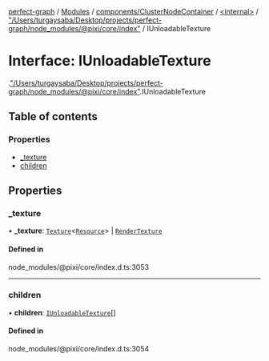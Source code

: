 [perfect-graph](../README.md) / [Modules](../modules.md) / [components/ClusterNodeContainer](../modules/components_ClusterNodeContainer.md) / [<internal\>](../modules/components_ClusterNodeContainer._internal_.md) / ["/Users/turgaysaba/Desktop/projects/perfect-graph/node\_modules/@pixi/core/index"](../modules/components_ClusterNodeContainer._internal_.__Users_turgaysaba_Desktop_projects_perfect_graph_node_modules__pixi_core_index_.md) / IUnloadableTexture

# Interface: IUnloadableTexture

[<internal>](../modules/components_ClusterNodeContainer._internal_.md).["/Users/turgaysaba/Desktop/projects/perfect-graph/node_modules/@pixi/core/index"](../modules/components_ClusterNodeContainer._internal_.__Users_turgaysaba_Desktop_projects_perfect_graph_node_modules__pixi_core_index_.md).IUnloadableTexture

## Table of contents

### Properties

- [\_texture](components_ClusterNodeContainer._internal_.__Users_turgaysaba_Desktop_projects_perfect_graph_node_modules__pixi_core_index_.IUnloadableTexture.md#_texture)
- [children](components_ClusterNodeContainer._internal_.__Users_turgaysaba_Desktop_projects_perfect_graph_node_modules__pixi_core_index_.IUnloadableTexture.md#children)

## Properties

### \_texture

• **\_texture**: [`Texture`](../classes/components_ClusterNodeContainer._internal_.Texture.md)<[`Resource`](../classes/components_ClusterNodeContainer._internal_.Resource.md)\> \| [`RenderTexture`](../classes/components_ClusterNodeContainer._internal_.RenderTexture.md)

#### Defined in

node_modules/@pixi/core/index.d.ts:3053

___

### children

• **children**: [`IUnloadableTexture`](components_ClusterNodeContainer._internal_.IUnloadableTexture.md)[]

#### Defined in

node_modules/@pixi/core/index.d.ts:3054

